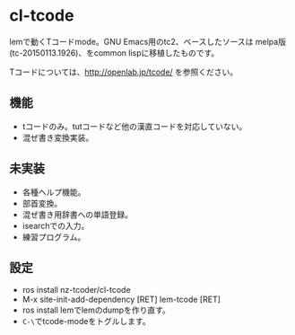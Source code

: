 # cl-tcode
lemで動くTコードmode。GNU Emacs用のtc2、ベースしたソースは melpa版(tc-20150113.1926)、をcommon lispに移植したものです。

Tコードについては、http://openlab.jp/tcode/ を参照ください。

## 機能
* tコードのみ。tutコードなど他の漢直コードを対応していない。
* 混ぜ書き変換実装。

## 未実装
* 各種ヘルプ機能。
* 部首変換。
* 混ぜ書き用辞書への単語登録。
* isearchでの入力。
* 練習プログラム。

## 設定
* ros install nz-tcoder/cl-tcode
* M-x site-init-add-dependency [RET] lem-tcode [RET]
* ros install lemでlemのdumpを作り直す。
* `C-\`でtcode-modeをトグルします。
